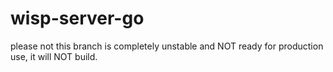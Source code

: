 # wisp-server-go

please not this branch is completely unstable and NOT ready for production use, it will NOT build.